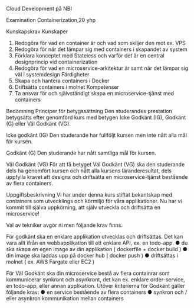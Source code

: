 Cloud Development på NBI

Examination 
Containerization,20 yhp 

Kunskapskrav 
Kunskaper 
1. Redogöra för vad en container är och vad som skiljer den mot ex. VPS 
2. Redogöra för när det lämpar sig med containers i skapandet av system 
3. Förklara konceptet med Stateless och varför det är en central designprincip vid containerization 
4. Redogöra för vad en microservice-arkitektur är samt när det lämpar sig väl i systemdesign Färdigheter 
5. Skapa och hantera containers i Docker 
6. Driftsätta containers i molnet Kompetenser 
7. Ta ansvar för och självständigt skapa en microservice-tjänst med containers 

Bedömning 
Principer för betygssättning 
Den studerandes prestation betygsätts efter genomförd kurs med betygen Icke Godkänt (IG), Godkänt (G) eller Väl Godkänt (VG). 

Icke godkänt (IG) Den studerande har fullföljt kursen men inte nått alla mål för kursen. 

Godkänt (G) Den studerande har nått samtliga mål för kursen. 

Väl Godkänt (VG) För att få betyget Väl Godkänt (VG) ska den studerande dels ha genomfört kursen och nått alla kursens läranderesultat, dels uppfylla kravet att designa och driftsätta en microservice-tjänst bestående av flera containers. 

Uppgiftsbeskrivning 
Vi har under denna kurs stiftat bekantskap med containers som utvecklings och körmiljö för våra applikationer. Nu har vi kommit till själva uppkörning, att själv utveckla och driftsätta en microservice! 

Val av tekniker avgör ni men följande krav finns. 

För godkänt ska en enklare applikation utvecklas och driftsättas. Det kan vara allt ifrån en webbapplikation till ett enklare API, ex. en todo-app. 
● du ska skapa en egen image av din applikation ( dockerfile + docker build ) 
● din image ska laddas upp på docker hub ( docker push ) 
● driftsättas i molnet ( ex. AWS Fargate eller EC2 ) 

För Väl Godkänt ska din microservice bestå av flera containrar som kommunicerar synkront och asynkront, det kan ex. enklare order-service, en todo-app, eller annan applikation. Utöver kriterierna för Godkänt gäller följande krav: 
● en service bestående av flera containers 
● synkron och / eller asynkron kommunikation mellan containers 

